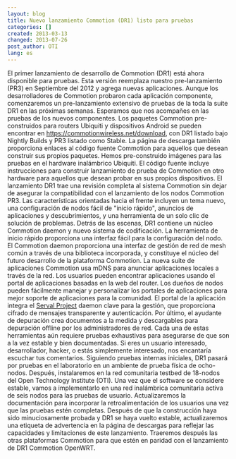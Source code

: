 ```yaml
---
layout: blog
title: Nuevo lanzamiento Commotion (DR1) listo para pruebas
categories: []
created: 2013-03-13
changed: 2013-07-26
post_author: OTI
lang: es
---
```

 El primer lanzamiento de desarrollo de Commotion (DR1) está ahora disponible para pruebas. Esta versión reemplaza nuestro pre-lanzamiento (PR3) en Septiembre del 2012 y agrega nuevas aplicaciones. Aunque los desarrolladores de Commotion probaron cada aplicación componente, comenzaremos un pre-lanzamiento extensivo de pruebas de la toda la suite DR1 en las próximas semanas. Esperamos que nos acompañes en las pruebas de los nuevos componentes. Los paquetes Commotion pre-construidos para routers Ubiquiti y dispositivos Android se pueden encontrar en <a href="https://commotionwireless.net/download">https://commotionwireless.net/download</a>, con DR1 listado bajo Nightly Builds y PR3 listado como Stable. La página de descarga también proporciona enlaces al código fuente Commotion para aquellos que desean construir sus propios paquetes. Hemos pre-construido imágenes para las pruebas en el hardware inalámbrico Ubiquiti. El código fuente incluye instrucciones para construir lanzamiento de prueba de Commotion en otro hardware para aquellos que desean probar en sus propios dispositivos.
El lanzamiento DR1 trae una revisión completa al sistema Commotion sin dejar de asegurar la compatibilidad con el lanzamiento de los nodos Commotion PR3. Las características orientadas hacia el frente incluyen un tema nuevo, una configuración de nodos fácil de "inicio rápido", anuncios de aplicaciones y descubrimientos, y una herramienta de un solo clic de solución de problemas. Detrás de las escenas, DR1 contiene un núcleo Commotion daemon y nuevo sistema de codificación. 
La herramienta de inicio rápido proporciona una interfaz fácil para la configuración del nodo. El Commotion daemon proporciona una interfaz de gestión de red de mesh común a través de una biblioteca incorporada, y constituye el núcleo del futuro desarrollo de la plataforma Commotion. La nueva suite de aplicaciones Commotion usa mDNS para anunciar aplicaciones locales a través de la red. Los usuarios pueden encontrar aplicaciones usando el portal de aplicaciones basadas en la web del router. Los dueños de nodos pueden fácilmente manejar y personalizar los portales de aplicaciones para mejor soporte de aplicaciones para la comunidad. El portal de la aplicación integra el <a href="http://servalproject.org">Serval Project</a> daemon clave para la gestión, que proporciona cifrado de mensajes transparente y autenticación. Por último, el ayudante de depuración crea documentos a la medida y descargables para depuración offline por los administradores de red.
Cada una de estas herramientas aún requiere pruebas exhaustivas para asegurarse de que son a la vez estable y bien documentadas. Si eres un usuario interesado, desarrollador, hacker, o estás simplemente interesado, nos encantaría escuchar tus comentarios. Siguiendo pruebas internas iniciales, DR1 pasará por pruebas en el laboratorio en un ambiente de prueba física de ocho-nodos. Después, instalaremos en la red comunitaria testbed de 18-nodos del Open Technology Institute (OTI). Una vez que el software se considere estable, vamos a implementarlo en una red inalámbrica comunitaria activa de seis nodos para las pruebas de usuario.
Actualizaremos la documentación para incorporar la retroalimentación de los usuarios una vez que las pruebas estén completas. Después de que la construcción haya sido minuciosamente probada y DR1 se haya vuelto estable, actualizaremos una etiqueta de advertencia en la página de descargas para reflejar las capacidades y limitaciones de este lanzamiento. Traeremos después las otras plataformas Commotion para que estén en paridad con el lanzamiento de DR1 Commotion OpenWRT.

